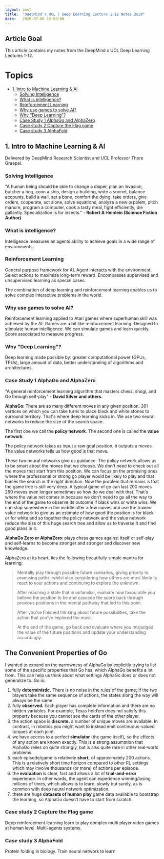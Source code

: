 ```yaml
---
layout: post
title:  "DeepMind x UCL | Deep Learning Lecture 1-12 Notes 2020"
date:   2020-07-06 12:00:00
---
```


## Article Goal

This article contains my notes from the DeepMind x UCL Deep Learning Lectures 1-12.

# Topics
- [1. Intro to Machine Learning & AI](#1-intro-to-machine-learning-and-ai)
	- [Solving Intelligence](#solving-intelligence)
	- [What is intelligence?](#what-is-intelligence)
	- [Reinforcement Learning](#reinforcement-learning)
	- [Why use games to solve AI?](#why-use-games-to-solve-ai)
	- [Why "Deep Learning"?](#why-deep-learning)
	- [Case Study 1 AlphaGo and AlphaZero](#case-study-1-alphago-and-alphazero)
	- [Case study 2 Capture the Flag game](#case-study-2-capture-the-flag-game)
	- [Case study 3 AlphaFold](#case-study-3-alphafold)

## 1. Intro to Machine Learning & AI

Delivered by DeepMind Research Scientist and UCL Professor Thore Graepel.

### Solving Intelligence 

"A human being should be able to change a diaper, plan an invasion, butcher a hog, conn a ship, design a building, write a sonnet, balance accounts, build a wall, set a bone, comfort the dying, take orders, give orders, cooperate, act alone, solve equations, analyze a new prpblem, pitch manure, program a computer, cook a tasty meal, fight efficiently, die gallantly. Specialization is for insects." - **Robert A Heinlein (Science Fiction Author)**

### What is intelligence?

Intelligence measures an agents ability to achieve goals in a wide range of environments.

### Reinforcement Learning

General purpose framework for AI. Agent interacts with the environment. Select actions to maximize long-term reward.  Encompasses supervised and unsupervised learning as special cases. 

The combination of deep learning and reinforcement learning enables us to solve complex interactive problems in the world.

### Why use games to solve AI?

Reinforcement learning applied to Atari games where superhuman skill was achieved by the AI. Games are a bit like reinforcement learning. Designed to stimulate human intelligence. We can simulate games and learn quickly. Score associated to measure progress. 

### Why "Deep Learning"?

Deep learning made possible by: greater computational power (GPUs, TPUs), large amount of data, better understanding of algorithms and architectures.

### Case Study 1 AlphaGo and AlphaZero

"A general reinforcement learning algorithm that masters chess, shogi, and Go through self-play" - **David Silver and others.**

**AlphaGo**: There are so many different moves in any given position. 361 vertices on which you can take turns to place black and white stones to surround territory. That's where deep learning kicks in. We use two neural networks to reduce the size of the search space.

The first one we call the **policy network**. The second one is called the **value network**.

The policy network takes as input a raw goal position, it outputs a moves. The value networks tells us how good is that move.

These two neural networks give us guidance. The policy network allows us to be smart about the moves that we choose. We don't need to check out all the moves that start from this position. We can focus on the promising ones where the professional or strong go player would be likely to play and that biases the search in the right direction. Now the problem that remains is that the game tree is still very deep. A typical game of go can last 200 moves 250 moves even longer sometimes so how do we deal with that. That's where the value net comes in because we don't need to go all the way to the end of the game to observe its outcome if black wins or white wins. We can stop somewhere in the middle after a few moves and use the trained value network to give us an estimate of how good the position is for black or for white and so together the policy network and the value network reduce the size of this huge search tree and allow us to traverse it and find good plans in it.

**AlphaGo Zero or AlphaZero**: plays chess games against itself or self-play and self-learns to become stronger and stronger and discover new knowledge. 

AlphaZero at its heart, lies the following beautifully simple mantra for learning:

> Mentally play through possible future scenarios, giving priority to promising paths, whilst also considering how others are most likely to react to your actions and continuing to explore the unknown.
> 
> After reaching a state that is unfamiliar, evaluate how favourable you believe the position to be and cascade the score back through previous positions in the mental pathway that led to this point.
> 
> After you’ve finished thinking about future possibilities, take the action that you’ve explored the most.
> 
> At the end of the game, go back and evaluate where you misjudged the value of the future positions and update your understanding accordingly.


## The Convenient Properties of Go

I wanted to expand on the narrowness of AlphaGo by explicitly trying to list some of the specific properties that Go has, which AlphaGo benefits a lot from. This can help us think about what settings AlphaGo does or does not generalize to. Go is:

1.  fully  **deterministic.** There is no noise in the rules of the game; if the two players take the same sequence of actions, the states along the way will always be the same.
2.  fully  **observed.** Each player has complete information and there are no hidden variables. For example, Texas hold’em does not satisfy this property because you cannot see the cards of the other player.
3.  the action space is  **discrete.** a number of unique moves are available. In contrast, in robotics you might want to instead emit continuous-valued torques at each joint.
4.  we have access to a perfect  **simulator**  (the game itself)**,**  so the effects of any action are known exactly. This is a strong assumption that AlphaGo relies on quite strongly, but is also quite rare in other real-world problems.
5.  each episode/game is relatively  **short,**  of approximately 200 actions. This is a relatively short time horizon compared to other RL settings which may involve thousands (or more) of actions per episode.
6.  the  **evaluation**  is clear, fast and allows a lot of  **trial-and-error** experience. In other words, the agent  can experience winning/losing millions of times, which allows is to learn, slowly but surely, as is common with deep neural network optimization.
7.  there are huge  **datasets of human play**  game data available to bootstrap the learning, so AlphaGo doesn’t have to start from scratch.

### Case study 2 Capture the Flag game

Deep reinforcement learning learn to play complex multi player video games at human level. Multi-agents systems.

### Case study 3 AlphaFold

Protein folding in biology. Train neural network to learn
